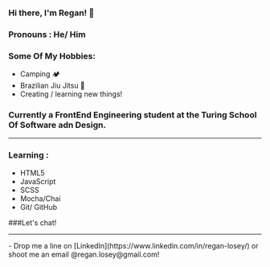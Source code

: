 ### Hi there, I'm Regan! 👋

<!-- 
**reganlosey/reganlosey** is a ✨ _special_ ✨ repository because its `README.md` (this file) appears on your GitHub profile. -->
<!-- 
Here are some ideas to get you started:
 -->
### Pronouns : He/ Him

### Some Of My Hobbies: 
  - Camping 🏕
  - Brazilian Jiu Jitsu 🥋
  - Creating / learning new things! 


### Currently a FrontEnd Engineering student at the Turing School Of Software adn Design.
<hr>

### Learning :
  - HTML5
  - JavaScript
  - SCSS
  - Mocha/Chai
  - Git/ GitHub


###Let's chat! 
<hr>
- Drop me a line on [LinkedIn](https://www.linkedin.com/in/regan-losey/) or shoot me an email @regan.losey@gmail.com!

